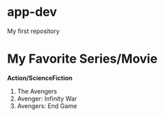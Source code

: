 # app-dev
My first repository
# My Favorite Series/Movie
**Action/ScienceFiction**
1. The Avengers
2. Avenger: Infinity War
3. Avengers: End Game
